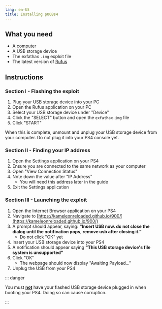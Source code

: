 ```yaml
---
lang: en-US
title: Installing pOOBs4
---
```


## What you need

- A computer
- A USB storage device
- The exfathax `.img` exploit file <a href="https://github.com/ChendoChap/pOOBs4/raw/main/exfathax.img" target="_blank"><i class="fas fa-download" style="margin-left: .3em;"></i></a>
- The latest version of [Rufus](https://rufus.ie/en/)

## Instructions

### Section I - Flashing the exploit

1. Plug your USB storage device into your PC
1. Open the Rufus application on your PC
1. Select your USB storage device under "Device"
1. Click the "SELECT" button and open the `exfathax.img` file
1. Click "START"

When this is complete, unmount and unplug your USB storage device from your computer. Do not plug it into your PS4 console yet.

### Section II - Finding your IP address

1. Open the Settings application on your PS4
1. Ensure you are connected to the same network as your computer
1. Open "View Connection Status"
1. Note down the value after "IP Address"
    - You will need this address later in the guide
1. Exit the Settings application

### Section III - Launching the exploit

1. Open the Internet Browser application on your PS4
1. Navigate to [https://kameleonreloaded.github.io/900/](https://kameleonreloaded.github.io/900/)
1. A prompt should appear, saying: **"Insert USB now. do not close the dialog until the notification pops, remove usb after closing it."**
    - Do not click "OK" yet
1. Insert your USB storage device into your PS4
1. A notification should appear saying **"This USB storage device's file system is unsupported"**
1. Click "OK"
    - The webpage should now display "Awaiting Payload..."
1. Unplug the USB from your PS4

::: danger

You must <u>**not**</u> have your flashed USB storage device plugged in when booting your PS4. Doing so can cause corruption.

:::